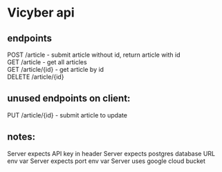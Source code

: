 # Vicyber api

## endpoints

POST /article - submit article without id, return article with id \
GET /article - get all articles \
GET /article/{id} - get article by id \
DELETE /article/{id}

## unused endpoints on client:

PUT /article/{id} - submit article to update

## notes:
Server expects API key in header
Server expects postgres database URL env var
Server expects port env var
Server uses google cloud bucket